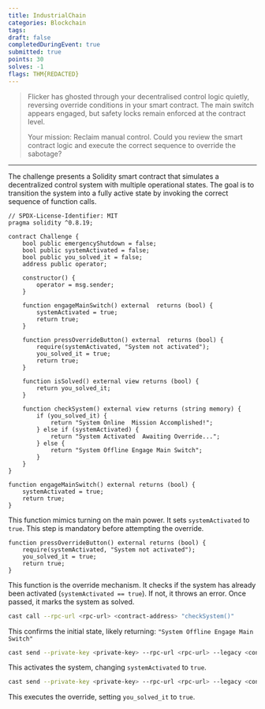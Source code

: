 ```yaml
---
title: IndustrialChain
categories: Blockchain
tags: 
draft: false
completedDuringEvent: true
submitted: true
points: 30
solves: -1
flags: THM{REDACTED}
---
```

> Flicker has ghosted through your decentralised control logic quietly, reversing override conditions in your smart contract. The main switch appears engaged, but safety locks remain enforced at the contract level.
>
> Your mission: Reclaim manual control. Could you review the smart contract logic and execute the correct sequence to override the sabotage?

---

The challenge presents a Solidity smart contract that simulates a decentralized control system with multiple operational states. The goal is to transition the system into a fully active state by invoking the correct sequence of function calls.

```solidity
// SPDX-License-Identifier: MIT
pragma solidity ^0.8.19;

contract Challenge {
    bool public emergencyShutdown = false;
    bool public systemActivated = false;
    bool public you_solved_it = false;
    address public operator;

    constructor() {
        operator = msg.sender;
    }

    function engageMainSwitch() external  returns (bool) {
        systemActivated = true;
        return true;
    }

    function pressOverrideButton() external  returns (bool) {
        require(systemActivated, "System not activated");
        you_solved_it = true;
        return true;
    }

    function isSolved() external view returns (bool) {
        return you_solved_it;
    }

    function checkSystem() external view returns (string memory) {
        if (you_solved_it) {
            return "System Online  Mission Accomplished!";
        } else if (systemActivated) {
            return "System Activated  Awaiting Override...";
        } else {
            return "System Offline Engage Main Switch";
        }
    }
}
```

```solidity
function engageMainSwitch() external returns (bool) {
    systemActivated = true;
    return true;
}
```

This function mimics turning on the main power. It sets `systemActivated` to `true`. This step is mandatory before attempting the override.

```solidity
function pressOverrideButton() external returns (bool) {
    require(systemActivated, "System not activated");
    you_solved_it = true;
    return true;
}
```

This function is the override mechanism. It checks if the system has already been activated (`systemActivated == true`). If not, it throws an error. Once passed, it marks the system as solved.

```sh
cast call --rpc-url <rpc-url> <contract-address> "checkSystem()"
```

This confirms the initial state, likely returning: `"System Offline Engage Main Switch"`

```sh
cast send --private-key <private-key> --rpc-url <rpc-url> --legacy <contract-address> "engageMainSwitch()"
```

This activates the system, changing `systemActivated` to `true`.

```sh
cast send --private-key <private-key> --rpc-url <rpc-url> --legacy <contract-address> "pressOverrideButton()"
```

This executes the override, setting `you_solved_it` to `true`.
